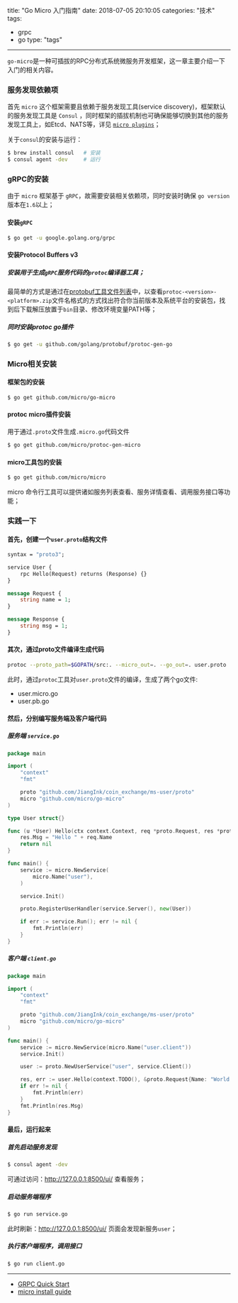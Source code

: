 title: "Go Micro 入门指南"
date: 2018-07-05 20:10:05
categories: "技术" 
tags: 
  - grpc
  - go
type: "tags"

---

`go-micro`是一种可插拔的RPC分布式系统微服务开发框架，这一章主要介绍一下入门的相关内容。

<!--more-->

### 服务发现依赖项
首先 `micro` 这个框架需要且依赖于服务发现工具(service discovery)，框架默认的服务发现工具是 `Consul` ，同时框架的插拔机制也可确保能够切换到其他的服务发现工具上，如Etcd、NATS等，详见 [`micro plugins`](https://github.com/micro/go-plugins)；

关于`consul`的安装与运行：
``` bash
$ brew install consul   # 安装
$ consul agent -dev     # 运行
```

### gRPC的安装
由于 `micro` 框架基于 `gRPC`，故需要安装相关依赖项，同时安装时确保 `go version` 版本在`1.6`以上；

#### 安装`gRPC`
``` bash
$ go get -u google.golang.org/grpc
```
#### 安装Protocol Buffers v3

##### 安装用于生成`gRPC`服务代码的`protoc`编译器工具；

最简单的方式是通过在[protobuf工具文件列表](https://github.com/google/protobuf/releases)中，以查看`protoc-<version>-<platform>.zip`文件名格式的方式找出符合你当前版本及系统平台的安装包，找到后下载解压放置于`bin`目录、修改环境变量PATH等；

##### 同时安装protoc go插件
``` bash
$ go get -u github.com/golang/protobuf/protoc-gen-go
```

### Micro相关安装

#### 框架包的安装
``` bash
$ go get github.com/micro/go-micro
```

#### protoc micro插件安装
用于通过`.proto`文件生成`.micro.go`代码文件
``` bash
$ go get github.com/micro/protoc-gen-micro
```

#### micro工具包的安装
``` bash
$ go get github.com/micro/micro
```
micro 命令行工具可以提供诸如服务列表查看、服务详情查看、调用服务接口等功能；

### 实践一下

#### 首先，创建一个`user.proto`结构文件
``` proto
syntax = "proto3";

service User {
    rpc Hello(Request) returns (Response) {}
}

message Request {
    string name = 1;
}

message Response {
    string msg = 1;
}
```
#### 其次，通过proto文件编译生成代码
``` bash
protoc --proto_path=$GOPATH/src:. --micro_out=. --go_out=. user.proto
```
此时，通过`protoc`工具对`user.proto`文件的编译，生成了两个go文件:

* user.micro.go
* user.pb.go

#### 然后，分别编写服务端及客户端代码

##### 服务端 `service.go`
``` go
package main

import (
	"context"
	"fmt"

	proto "github.com/JiangInk/coin_exchange/ms-user/proto"
	micro "github.com/micro/go-micro"
)

type User struct{}

func (u *User) Hello(ctx context.Context, req *proto.Request, res *proto.Response) error {
	res.Msg = "Hello " + req.Name
	return nil
}

func main() {
	service := micro.NewService(
		micro.Name("user"),
	)

	service.Init()

	proto.RegisterUserHandler(service.Server(), new(User))

	if err := service.Run(); err != nil {
		fmt.Println(err)
	}
}
```

##### 客户端 `client.go`
``` go
package main

import (
	"context"
	"fmt"

	proto "github.com/JiangInk/coin_exchange/ms-user/proto"
	micro "github.com/micro/go-micro"
)

func main() {
	service := micro.NewService(micro.Name("user.client"))
	service.Init()

	user := proto.NewUserService("user", service.Client())

	res, err := user.Hello(context.TODO(), &proto.Request{Name: "World ^_^"})
	if err != nil {
		fmt.Println(err)
	}
	fmt.Println(res.Msg)
}
```

#### 最后，运行起来

##### 首先启动服务发现
``` bash
$ consul agent -dev
```
可通过访问：http://127.0.0.1:8500/ui/ 查看服务；

##### 启动服务端程序
``` bash
$ go run service.go
```
此时刷新：http://127.0.0.1:8500/ui/ 页面会发现新服务`user`；

##### 执行客户端程序，调用接口
``` bash
$ go run client.go
```

---

* [GRPC Quick Start](https://grpc.io/docs/quickstart/go.html#install-protocol-buffers-v3)
* [micro install guide](https://micro.mu/docs/install-guide.html)